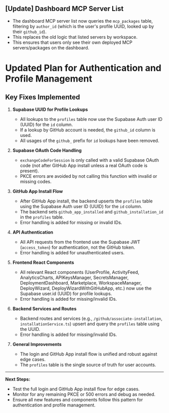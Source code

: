 ## [Update] Dashboard MCP Server List

- The dashboard MCP server list now queries the `mcp_packages` table, filtering by `author_id` (which is the user's profile UUID, looked up by their `github_id`).
- This replaces the old logic that listed servers by workspace.
- This ensures that users only see their own deployed MCP servers/packages on the dashboard. 

# Updated Plan for Authentication and Profile Management

## Key Fixes Implemented

1. **Supabase UUID for Profile Lookups**
   - All lookups to the `profiles` table now use the Supabase Auth user ID (UUID) for the `id` column.
   - If a lookup by GitHub account is needed, the `github_id` column is used.
   - All usages of the `github_` prefix for `id` lookups have been removed.

2. **Supabase OAuth Code Handling**
   - `exchangeCodeForSession` is only called with a valid Supabase OAuth code (not after GitHub App install unless a real OAuth code is present).
   - PKCE errors are avoided by not calling this function with invalid or missing codes.

3. **GitHub App Install Flow**
   - After GitHub App install, the backend upserts the `profiles` table using the Supabase Auth user ID (UUID) for the `id` column.
   - The backend sets `github_app_installed` and `github_installation_id` in the `profiles` table.
   - Error handling is added for missing or invalid IDs.

4. **API Authentication**
   - All API requests from the frontend use the Supabase JWT (`access_token`) for authentication, not the GitHub token.
   - Error handling is added for unauthenticated users.

5. **Frontend React Components**
   - All relevant React components (UserProfile, ActivityFeed, AnalyticsCharts, APIKeysManager, SecretsManager, DeploymentDashboard, Marketplace, WorkspaceManager, DeployWizard, DeployWizardWithGitHubApp, etc.) now use the Supabase user.id (UUID) for profile lookups.
   - Error handling is added for missing/invalid IDs.

6. **Backend Services and Routes**
   - Backend routes and services (e.g., `/github/associate-installation`, `installationService.ts`) upsert and query the `profiles` table using the UUID.
   - Error handling is added for missing/invalid IDs.

7. **General Improvements**
   - The login and GitHub App install flow is unified and robust against edge cases.
   - The `profiles` table is the single source of truth for user accounts.

---

**Next Steps:**
- Test the full login and GitHub App install flow for edge cases.
- Monitor for any remaining PKCE or 500 errors and debug as needed.
- Ensure all new features and components follow this pattern for authentication and profile management. 